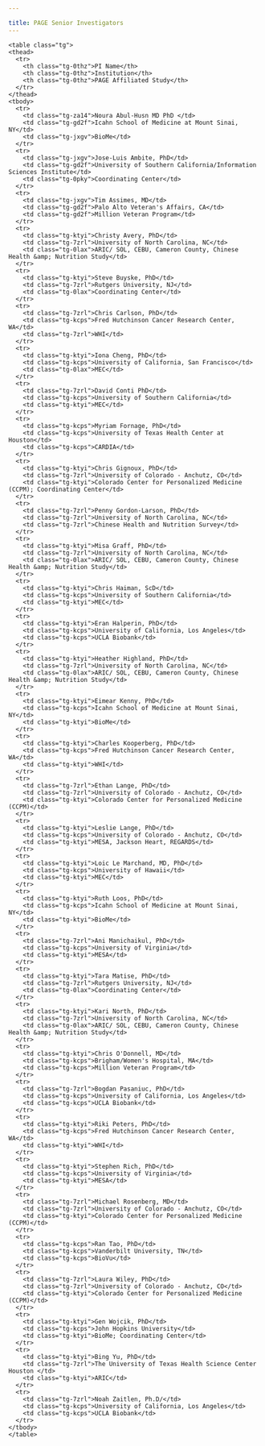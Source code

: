 ```yaml
---

title: PAGE Senior Investigators
---
```



	<table class="tg">
	<thead>
	  <tr>
	    <th class="tg-0thz">PI Name</th>
	    <th class="tg-0thz">Institution</th>
	    <th class="tg-0thz">PAGE Affiliated Study</th>
	  </tr>
	</thead>
	<tbody>
	  <tr>
	    <td class="tg-za14">Noura Abul-Husn MD PhD </td>
	    <td class="tg-gd2f">Icahn School of Medicine at Mount Sinai, NY</td>
	    <td class="tg-jxgv">BioMe</td>
	  </tr>
	  <tr>
	    <td class="tg-jxgv">Jose-Luis Ambite, PhD</td>
	    <td class="tg-gd2f">University of Southern California/Information Sciences Institute</td>
	    <td class="tg-0pky">Coordinating Center</td>
	  </tr>
	  <tr>
	    <td class="tg-jxgv">Tim Assimes, MD</td>
	    <td class="tg-gd2f">Palo Alto Veteran's Affairs, CA</td>
	    <td class="tg-gd2f">Million Veteran Program</td>
	  </tr>
	  <tr>
	    <td class="tg-ktyi">Christy Avery, PhD</td>
	    <td class="tg-7zrl">University of North Carolina, NC</td>
	    <td class="tg-0lax">ARIC/ SOL, CEBU, Cameron County, Chinese Health &amp; Nutrition Study</td>
	  </tr>
	  <tr>
	    <td class="tg-ktyi">Steve Buyske, PhD</td>
	    <td class="tg-7zrl">Rutgers University, NJ</td>
	    <td class="tg-0lax">Coordinating Center</td>
	  </tr>
	  <tr>
	    <td class="tg-7zrl">Chris Carlson, PhD</td>
	    <td class="tg-kcps">Fred Hutchinson Cancer Research Center, WA</td>
	    <td class="tg-7zrl">WHI</td>
	  </tr>
	  <tr>
	    <td class="tg-ktyi">Iona Cheng, PhD</td>
	    <td class="tg-kcps">University of California, San Francisco</td>
	    <td class="tg-0lax">MEC</td>
	  </tr>
	  <tr>
	    <td class="tg-7zrl">David Conti PhD</td>
	    <td class="tg-kcps">University of Southern California</td>
	    <td class="tg-ktyi">MEC</td>
	  </tr>
	  <tr>
	    <td class="tg-kcps">Myriam Fornage, PhD</td>
	    <td class="tg-kcps">University of Texas Health Center at Houston</td>
	    <td class="tg-kcps">CARDIA</td>
	  </tr>
	  <tr>
	    <td class="tg-ktyi">Chris Gignoux, PhD</td>
	    <td class="tg-7zrl">University of Colorado - Anchutz, CO</td>
	    <td class="tg-ktyi">Colorado Center for Personalized Medicine (CCPM); Coordinating Center</td>
	  </tr>
	  <tr>
	    <td class="tg-7zrl">Penny Gordon-Larson, PhD</td>
	    <td class="tg-7zrl">University of North Carolina, NC</td>
	    <td class="tg-7zrl">Chinese Health and Nutrition Survey</td>
	  </tr>
	  <tr>
	    <td class="tg-ktyi">Misa Graff, PhD</td>
	    <td class="tg-7zrl">University of North Carolina, NC</td>
	    <td class="tg-0lax">ARIC/ SOL, CEBU, Cameron County, Chinese Health &amp; Nutrition Study</td>
	  </tr>
	  <tr>
	    <td class="tg-ktyi">Chris Haiman, ScD</td>
	    <td class="tg-kcps">University of Southern California</td>
	    <td class="tg-ktyi">MEC</td>
	  </tr>
	  <tr>
	    <td class="tg-ktyi">Eran Halperin, PhD</td>
	    <td class="tg-kcps">University of California, Los Angeles</td>
	    <td class="tg-kcps">UCLA Biobank</td>
	  </tr>
	  <tr>
	    <td class="tg-ktyi">Heather Highland, PhD</td>
	    <td class="tg-7zrl">University of North Carolina, NC</td>
	    <td class="tg-0lax">ARIC/ SOL, CEBU, Cameron County, Chinese Health &amp; Nutrition Study</td>
	  </tr>
	  <tr>
	    <td class="tg-ktyi">Eimear Kenny, PhD</td>
	    <td class="tg-kcps">Icahn School of Medicine at Mount Sinai, NY</td>
	    <td class="tg-ktyi">BioMe</td>
	  </tr>
	  <tr>
	    <td class="tg-ktyi">Charles Kooperberg, PhD</td>
	    <td class="tg-kcps">Fred Hutchinson Cancer Research Center, WA</td>
	    <td class="tg-ktyi">WHI</td>
	  </tr>
	  <tr>
	    <td class="tg-7zrl">Ethan Lange, PhD</td>
	    <td class="tg-7zrl">University of Colorado - Anchutz, CO</td>
	    <td class="tg-ktyi">Colorado Center for Personalized Medicine (CCPM)</td>
	  </tr>
	  <tr>
	    <td class="tg-ktyi">Leslie Lange, PhD</td>
	    <td class="tg-kcps">University of Colorado - Anchutz, CO</td>
	    <td class="tg-ktyi">MESA, Jackson Heart, REGARDS</td>
	  </tr>
	  <tr>
	    <td class="tg-ktyi">Loic Le Marchand, MD, PhD</td>
	    <td class="tg-kcps">University of Hawaii</td>
	    <td class="tg-ktyi">MEC</td>
	  </tr>
	  <tr>
	    <td class="tg-ktyi">Ruth Loos, PhD</td>
	    <td class="tg-kcps">Icahn School of Medicine at Mount Sinai, NY</td>
	    <td class="tg-ktyi">BioMe</td>
	  </tr>
	  <tr>
	    <td class="tg-7zrl">Ani Manichaikul, PhD</td>
	    <td class="tg-kcps">University of Virginia</td>
	    <td class="tg-ktyi">MESA</td>
	  </tr>
	  <tr>
	    <td class="tg-ktyi">Tara Matise, PhD</td>
	    <td class="tg-7zrl">Rutgers University, NJ</td>
	    <td class="tg-0lax">Coordinating Center</td>
	  </tr>
	  <tr>
	    <td class="tg-ktyi">Kari North, PhD</td>
	    <td class="tg-7zrl">University of North Carolina, NC</td>
	    <td class="tg-0lax">ARIC/ SOL, CEBU, Cameron County, Chinese Health &amp; Nutrition Study</td>
	  </tr>
	  <tr>
	    <td class="tg-ktyi">Chris O'Donnell, MD</td>
	    <td class="tg-kcps">Brigham/Women's Hospital, MA</td>
	    <td class="tg-kcps">Million Veteran Program</td>
	  </tr>
	  <tr>
	    <td class="tg-7zrl">Bogdan Pasaniuc, PhD</td>
	    <td class="tg-kcps">University of California, Los Angeles</td>
	    <td class="tg-kcps">UCLA Biobank</td>
	  </tr>
	  <tr>
	    <td class="tg-ktyi">Riki Peters, PhD</td>
	    <td class="tg-kcps">Fred Hutchinson Cancer Research Center, WA</td>
	    <td class="tg-ktyi">WHI</td>
	  </tr>
	  <tr>
	    <td class="tg-ktyi">Stephen Rich, PhD</td>
	    <td class="tg-kcps">University of Virginia</td>
	    <td class="tg-ktyi">MESA</td>
	  </tr>
	  <tr>
	    <td class="tg-7zrl">Michael Rosenberg, MD</td>
	    <td class="tg-7zrl">University of Colorado - Anchutz, CO</td>
	    <td class="tg-ktyi">Colorado Center for Personalized Medicine (CCPM)</td>
	  </tr>
	  <tr>
	    <td class="tg-kcps">Ran Tao, PhD</td>
	    <td class="tg-kcps">Vanderbilt University, TN</td>
	    <td class="tg-kcps">BioVu</td>
	  </tr>
	  <tr>
	    <td class="tg-7zrl">Laura Wiley, PhD</td>
	    <td class="tg-7zrl">University of Colorado - Anchutz, CO</td>
	    <td class="tg-ktyi">Colorado Center for Personalized Medicine (CCPM)</td>
	  </tr>
	  <tr>
	    <td class="tg-ktyi">Gen Wojcik, PhD</td>
	    <td class="tg-kcps">John Hopkins University</td>
	    <td class="tg-ktyi">BioMe; Coordinating Center</td>
	  </tr>
	  <tr>
	    <td class="tg-ktyi">Bing Yu, PhD</td>
	    <td class="tg-7zrl">The University of Texas Health Science Center Houston </td>
	    <td class="tg-ktyi">ARIC</td>
	  </tr>
	  <tr>
	    <td class="tg-7zrl">Noah Zaitlen, Ph.D/</td>
	    <td class="tg-kcps">University of California, Los Angeles</td>
	    <td class="tg-kcps">UCLA Biobank</td>
	  </tr>
	</tbody>
	</table>
